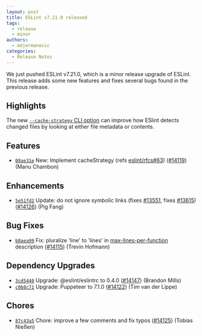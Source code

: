 ```yaml
---
layout: post
title: ESLint v7.21.0 released
tags:
  - release
  - minor
authors:
  - mdjermanovic
categories:
  - Release Notes
---
```


We just pushed ESLint v7.21.0, which is a minor release upgrade of ESLint. This release adds some new features and fixes several bugs found in the previous release.

## Highlights

The new [`--cache-strategy` CLI option](/docs/user-guide/command-line-interface#-cache-strategy) can improve how ESlint detects changed files by looking at either file metadata or contents.






## Features


* [`08ae31e`](https://github.com/eslint/eslint/commit/08ae31e539e381cd0eabf6393fa5c20f1d59125f) New: Implement cacheStrategy (refs [eslint/rfcs#63](https://github.com/eslint/rfcs/issues/63)) ([#14119](https://github.com/eslint/eslint/issues/14119)) (Manu Chambon)




## Enhancements


* [`5e51fd2`](https://github.com/eslint/eslint/commit/5e51fd28dc773c11c924450d24088f97f2824f00) Update: do not ignore symbolic links (fixes [#13551](https://github.com/eslint/eslint/issues/13551), fixes [#13615](https://github.com/eslint/eslint/issues/13615)) ([#14126](https://github.com/eslint/eslint/issues/14126)) (Pig Fang)




## Bug Fixes


* [`b8aea99`](https://github.com/eslint/eslint/commit/b8aea9988b6451b6a05af4f3ede8d6ed5c1d9926) Fix: pluralize 'line' to 'lines' in [max-lines-per-function](/docs/rules/max-lines-per-function) description ([#14115](https://github.com/eslint/eslint/issues/14115)) (Trevin Hofmann)






## Dependency Upgrades


* [`3cd5440`](https://github.com/eslint/eslint/commit/3cd5440b94d5fa4f11a09f50b685f6150f0c2d41) Upgrade: @eslint/eslintrc to 0.4.0 ([#14147](https://github.com/eslint/eslint/issues/14147)) (Brandon Mills)
* [`c0b8c71`](https://github.com/eslint/eslint/commit/c0b8c71df4d0b3f54b20587432d9133741985d5c) Upgrade: Puppeteer to 7.1.0 ([#14122](https://github.com/eslint/eslint/issues/14122)) (Tim van der Lippe)






## Chores


* [`87c43a5`](https://github.com/eslint/eslint/commit/87c43a5d7ea2018cffd6d9b5c431ecb60caaf0d6) Chore: improve a few comments and fix typos ([#14125](https://github.com/eslint/eslint/issues/14125)) (Tobias Nießen)
